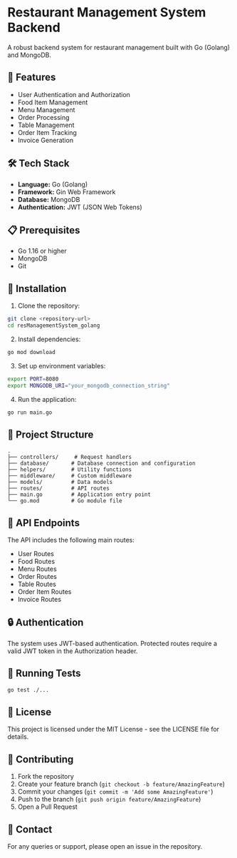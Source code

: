 # Restaurant Management System Backend

A robust backend system for restaurant management built with Go (Golang) and MongoDB.

## 🚀 Features

- User Authentication and Authorization
- Food Item Management
- Menu Management
- Order Processing
- Table Management
- Order Item Tracking
- Invoice Generation

## 🛠️ Tech Stack

- **Language:** Go (Golang)
- **Framework:** Gin Web Framework
- **Database:** MongoDB
- **Authentication:** JWT (JSON Web Tokens)

## 📋 Prerequisites

- Go 1.16 or higher
- MongoDB
- Git

## 🔧 Installation

1. Clone the repository:
```bash
git clone <repository-url>
cd resManagementSystem_golang
```

2. Install dependencies:
```bash
go mod download
```

3. Set up environment variables:
```bash
export PORT=8080
export MONGODB_URI="your_mongodb_connection_string"
```

4. Run the application:
```bash
go run main.go
```

## 📁 Project Structure

```
.
├── controllers/     # Request handlers
├── database/       # Database connection and configuration
├── helpers/        # Utility functions
├── middleware/     # Custom middleware
├── models/         # Data models
├── routes/         # API routes
├── main.go         # Application entry point
└── go.mod          # Go module file
```

## 🔐 API Endpoints

The API includes the following main routes:
- User Routes
- Food Routes
- Menu Routes
- Order Routes
- Table Routes
- Order Item Routes
- Invoice Routes

## 🔒 Authentication

The system uses JWT-based authentication. Protected routes require a valid JWT token in the Authorization header.

## 🚀 Running Tests

```bash
go test ./...
```

## 📝 License

This project is licensed under the MIT License - see the LICENSE file for details.

## 👥 Contributing

1. Fork the repository
2. Create your feature branch (`git checkout -b feature/AmazingFeature`)
3. Commit your changes (`git commit -m 'Add some AmazingFeature'`)
4. Push to the branch (`git push origin feature/AmazingFeature`)
5. Open a Pull Request

## 📧 Contact

For any queries or support, please open an issue in the repository. 